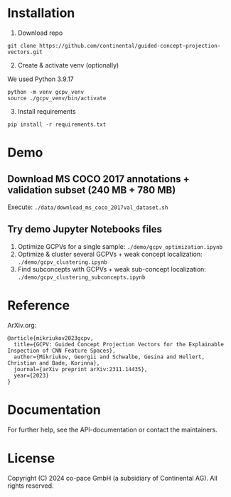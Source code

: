 # Installation

1. Download repo
```
git clone https://github.com/continental/guided-concept-projection-vectors.git
```

2. Create & activate venv (optionally)

We used Python 3.9.17

```
python -m venv gcpv_venv
source ./gcpv_venv/bin/activate
```

3. Install requirements
```
pip install -r requirements.txt
```


# Demo

## Download MS COCO 2017 annotations + validation subset (240 MB + 780 MB)
Execute: `./data/download_ms_coco_2017val_dataset.sh`

## Try demo Jupyter Notebooks files

1. Optimize GCPVs for a single sample: `./demo/gcpv_optimization.ipynb`
2. Optimize & cluster several GCPVs + weak concept localization: `./demo/gcpv_clustering.ipynb`
3. Find subconcepts with GCPVs + weak sub-concept localization: `./demo/gcpv_clustering_subconcepts.ipynb`



# Reference

ArXiv.org:

```
@article{mikriukov2023gcpv,
  title={GCPV: Guided Concept Projection Vectors for the Explainable Inspection of CNN Feature Spaces},
  author={Mikriukov, Georgii and Schwalbe, Gesina and Hellert, Christian and Bade, Korinna},
  journal={arXiv preprint arXiv:2311.14435},
  year={2023}
}
```



# Documentation

For further help, see the API-documentation or contact the maintainers.



# License

Copyright (C) 2024 co-pace GmbH (a subsidiary of Continental AG). All rights reserved.
